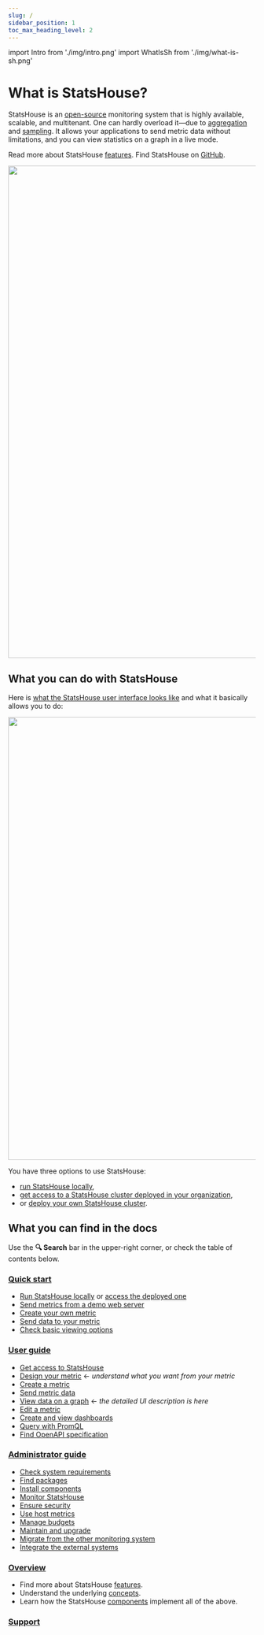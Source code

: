 ```yaml
---
slug: /
sidebar_position: 1
toc_max_heading_level: 2
---
```


import Intro from './img/intro.png'
import WhatIsSh from './img/what-is-sh.png'

# What is StatsHouse?

StatsHouse is an [open-source](https://github.com/VKCOM/statshouse) monitoring system that is highly available, scalable, and multitenant.
One can hardly overload it—due to [aggregation](overview/concepts.md#aggregation) and 
[sampling](overview/concepts.md#sampling).
It allows your applications to send metric data without limitations, and you can view statistics on a graph in a live 
mode.

Read more about StatsHouse [features](overview/features.md). Find StatsHouse on [GitHub](https://github.com/VKCOM/statshouse).

<img src={WhatIsSh} width="1000"/>

## What you can do with StatsHouse

Here is [what the StatsHouse user interface looks like](guides/view-graph.md) and what it basically allows you to do:

<img src={Intro} width="900"/>

You have three options to use StatsHouse:
- [run StatsHouse locally](quick-start.md),
- [get access to a StatsHouse cluster deployed in your organization](guides/access-cluster.md),
- or [deploy your own StatsHouse cluster](admin/install.md).

## What you can find in the docs

Use the **🔍 Search** bar in the upper-right corner, or check the table of contents below.

### [Quick start](quick-start.md)

* [Run StatsHouse locally](quick-start.md#run-statshouse-locally) or 
[access the deployed one](quick-start.md#get-internal-permissions)
* [Send metrics from a demo web server](quick-start.md#send-metrics-from-a-demo-web-server)
* [Create your own metric](quick-start.md#create-your-metric)
* [Send data to your metric](quick-start.md#send-data-to-your-metric)
* [Check basic viewing options](quick-start.md#check-basic-viewing-options)

### [User guide](guides/access-cluster.md)

* [Get access to StatsHouse](guides/access-cluster.md)
* [Design your metric](guides/design-metric.md) <text className="orange-text">← _understand what you want from 
  your metric_</text>
* [Create a metric](guides/create-metric.md)
* [Send metric data](guides/send-data.md)
* [View data on a graph](guides/view-graph.md) <text className="orange-text">← _the detailed UI description is 
  here_</text>
* [Edit a metric](guides/edit-metrics.md)
* [Create and view dashboards](guides/dashboards.md)
* [Query with PromQL](guides/query-wth-promql.md)
* [Find OpenAPI specification](guides/openapi.md)

### [Administrator guide](admin/sys-req.md)

* [Check system requirements](admin/sys-req.md)
* [Find packages](admin/packages.md)
* [Install components](admin/install.md)
* [Monitor StatsHouse](admin/monitor.md)
* [Ensure security](admin/security.md)
* [Use host metrics](admin/host-metrics.md)
* [Manage budgets](admin/manage-budgets.md)
* [Maintain and upgrade](admin/maintain-upgrade.md)
* [Migrate from the other monitoring system](admin/maintain-upgrade.md)
* [Integrate the external systems](admin/integrations.md)

### [Overview](overview/features.md)

* Find more about StatsHouse [features](overview/features.md).
* Understand the underlying [concepts](overview/concepts.md).
* Learn how the StatsHouse [components](overview/components.md) implement all of the above.

### [Support](support.md)
